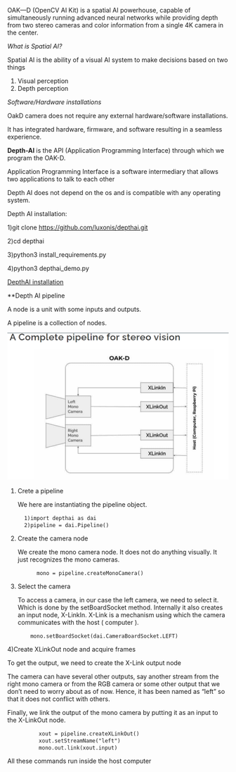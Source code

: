 OAK—D (OpenCV AI Kit) is a spatial AI powerhouse, capable of simultaneously running advanced neural networks while providing depth from two stereo cameras and color information from a single 4K camera in the center.

*What is Spatial AI?*

Spatial AI is the ability of a visual AI system to make decisions based on two things
  1) Visual perception
  2) Depth perception

*Software/Hardware installations*

OakD camera does not require any external hardware/software installations.

It has integrated hardware, firmware, and software resulting in a seamless experience. 

**Depth-AI** is the API (Application Programming Interface) through which we program the OAK-D.

Application Programming Interface is a software intermediary that allows two applications to talk to each other

Depth AI does not depend on the os and is compatible with any operating system.

Depth AI installation:

  1)git clone https://github.com/luxonis/depthai.git
  
  2)cd depthai
  
  3)python3 install_requirements.py
  
  4)python3 depthai_demo.py
  
  [DepthAI installation](https://www.youtube.com/watch?v=nRPYWzUe-D0&list=PLfYPZalDvZDLOjzSkoHQ2_h4joHNUegbB&t=53s)
  
  **Depth AI pipeline
  
  A node is a unit with some inputs and outputs.
  
  A pipeline is a collection of nodes.
  
  ![Pipeline](oakd1.png)
  
   1) Crete a pipeline
         
         We here are instantiating the pipeline object. 
            
            1)import depthai as dai
            2)pipeline = dai.Pipeline()
         
   2) Create the camera node
       
         We create the mono camera node. It does not do anything visually. It just recognizes the mono cameras.
         
            	mono = pipeline.createMonoCamera()
   3) Select the camera

         To access a camera, in our case the left camera, we need to select it. Which is done by the setBoardSocket method. Internally it also creates an input node, X-LinkIn. X-Link is a mechanism using which the camera communicates with the host ( computer ).  
         
              mono.setBoardSocket(dai.CameraBoardSocket.LEFT)
              
   4)Create XLinkOut node and acquire frames
   
   To get the output, we need to create the X-Link output node
          
   The camera can have several other outputs, say another stream from the right mono camera or from the RGB camera or some other output that we don’t need to worry about as of now. Hence, it has been named as “left” so that it does not conflict with others.

   Finally, we link the output of the mono camera by putting it as an input to the X-LinkOut node.

   
              xout = pipeline.createXLinkOut()
              xout.setStreamName("left")
              mono.out.link(xout.input)

All these commands run inside the host computer
